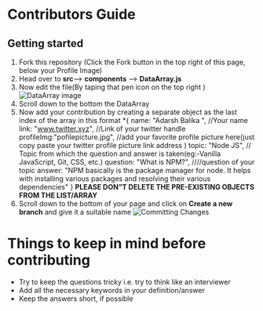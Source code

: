 
# Contributors Guide 


## Getting started

1. Fork this repository (Click the Fork button in the top right of this page, below your Profile Image)
2. Head over to **src**--> **components** --> **DataArray.js**
3. Now  edit the file(By taping that pen icon on the top right )
![DataArray image](https://ibb.co/jTVc5KB)
4. Scroll down to the bottom  the DataArray
5. Now add your contribution  by creating a separate object as the last index of the array in this format 
    *{ 
  name: "Adarsh Balika ",        //Your name
  link: "www.twitter.xyz",        //Link of your twitter handle
  profileImg:"pofilepicture.jpg",  //add your favorite profile picture here(just copy paste your twitter profile picture link address )
  topic: "Node JS",               // Topic from which the question and answer is taken(eg:-Vanilla JavaScript, Git, CSS, etc.)
  question: "What is NPM?",       ////question of your topic 
  answer: "NPM basically is the package manager for node. It helps with installing various packages and resolving their various dependencies"
}
**PLEASE DON"T DELETE THE PRE-EXISTING OBJECTS FROM THE LIST/ARRAY**
6. Scroll down to the bottom of your page and click on  **Create a new branch** and give it a suitable name
![Committing Changes](https://ibb.co/88fFJxw)


# Things to keep in mind before contributing
* Try to keep the questions tricky i.e. try to think like an interviewer
* Add all the necessary keywords in your definition/answer
* Keep the answers short, if possible 

